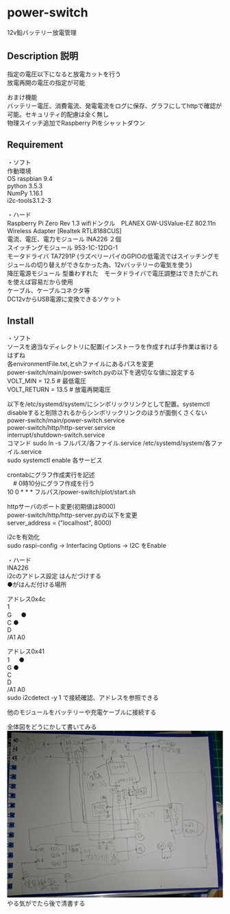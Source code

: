# power-switch

12v鉛バッテリー放電管理

## Description 説明
指定の電圧以下になると放電カットを行う  
放電再開の電圧の指定が可能

おまけ機能  
バッテリー電圧、消費電流、発電電流をログに保存、グラフにしてhttpで確認が可能。セキュリティ的配慮は全く無し  
物理スイッチ追加でRaspberry Piをシャットダウン  

## Requirement
・ソフト  
作動環境  
OS raspbian 9.4  
python 3.5.3  
NumPy 1.16.1  
i2c-tools3.1.2-3  

・ハード  
Raspberry Pi Zero Rev 1.3
wifiドンクル　PLANEX GW-USValue-EZ 802.11n Wireless Adapter [Realtek RTL8188CUS]  
電流、電圧、電力モジュール INA226 ２個  
スイッチングモジュール 953-1C-12DG-1  
モータドライバ TA7291P (ラズベリーパイのGPIOの低電流ではスイッチングモジュールの切り替えができなかった為、12vバッテリーの電気を使う)  
降圧電源モジュール 型番わすれた　モータドライバで電圧調整はできたがこれを使えば容易だから使用  
ケーブル、ケーブルコネクタ等  
DC12vからUSB電源に変換できるソケット  

## Install
・ソフト  
ソースを適当なディレクトリに配置(インストーラを作成すれば手作業は省けるはずね  
各environmentFile.txt,とshファイルにあるパスを変更  
power-switch/main/power-switch.pyの以下を適切なな値に設定する  
 VOLT_MIN = 12.5     # 最低電圧  
 VOLT_RETURN = 13.5  # 放電再開電圧  

以下を/etc/systemd/system/にシンボリックリンクとして配置。systemctl disableすると削除されるからシンボリックリンクのほうが面倒くさくない  
 power-switch/main/power-switch.service  
 power-switch/http/http-server.service  
 interrupt/shutdown-switch.service  
 コマンド sudo ln -s フルパス/各ファイル.service /etc/systemd/system/各ファイル.service  
sudo systemctl enable 各サービス  

crontabにグラフ作成実行を記述  
　# 0時10分にグラフ作成を行う  
 10 0 * * * フルパス/power-switch/plot/start.sh

httpサーバのポート変更(初期値は8000)  
 power-switch/http/http-server.pyの以下を変更  
 server_address = ("localhost", 8000)  
 
i2cを有効化  
 sudo raspi-config -> Interfacing Options -> I2C をEnable  
 
・ハード  
INA226  
 i2cのアドレス設定 はんだづけする  
 ●がはんだ付ける場所
 
 アドレス0x4c  
 1  
 G 　 ●  
 C ●  
 D  
 /A1 A0  
 
 アドレス0x41  
 1 　 ●  
 G ●  
 C  
 D  
 /A1 A0  
 sudo i2cdetect -y 1 で接続確認、アドレスを参照できる  
 
他のモジュールをバッテリーや充電ケーブルに接続する  

全体図をどうにかして書いてみる
![図](https://github.com/kuuen/power-switch/blob/master/DSC_0063.JPG)
やる気がでたら後で清書する

